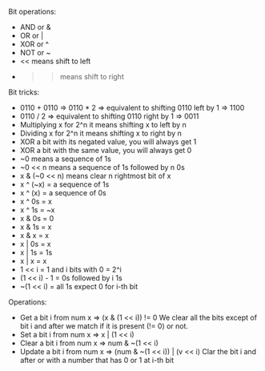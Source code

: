 Bit operations:
- AND or &
- OR or |
- XOR or ^
- NOT or ~
- << means shift to left
- >> means shift to right

Bit tricks:
- 0110 + 0110 => 0110 * 2 => equivalent to shifting 0110 left by 1 => 1100
- 0110 / 2 => equivalent to shifting 0110 right by 1 => 0011
- Multiplying x for 2^n it means shifting x to left by n
- Dividing x for 2^n it means shifting x to right by n
- XOR a bit with its negated value, you will always get 1
- XOR a bit with the same value, you will always get 0
- ~0 means a sequence of 1s
- ~0 << n means a sequence of 1s followed by n 0s
- x & (~0 << n) means clear n rightmost bit of x
- x ^ (~x) = a sequence of 1s
- x ^ (x) = a sequence of 0s
- x ^ 0s = x
- x ^ 1s = ~x
- x & 0s = 0
- x & 1s = x
- x & x = x
- x | 0s = x
- x | 1s = 1s
- x | x = x
- 1 << i = 1 and i bits with 0 = 2^i
- (1 << i) - 1 = 0s followed by i 1s
- ~(1 << i) = all 1s expect 0 for i-th bit

Operations:
- Get a bit i from num x => (x & (1 << i)) != 0
  We clear all the bits except of bit i and after we match if it is present (!= 0) or not.
- Set a bit i from num x => x | (1 << i)
- Clear a bit i from num x => num & ~(1 << i)
- Update a bit i from num x => (num & ~(1 << i)) | (v << i)
  Clar the bit i and after or with a number that has 0 or 1 at i-th bit
